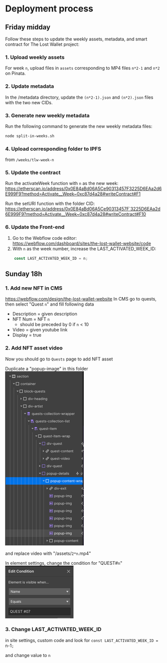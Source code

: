 Deployment process 
=================

## Friday midday
Follow these steps to update the weekly assets, metadata, and smart contract for The Lost Wallet project:

### 1. Upload weekly assets
For week `n`, upload files in `assets` corresponding to MP4 files `n*2-1` and `n*2` on Pinata.

### 2. Update metadata 
In the /metadata directory, update the `(n*2-1).json` and `(n*2).json` files with the two new CIDs.

### 3. Generate new weekly metadata
Run the following command to generate the new weekly metadata files:

``` bash
node split-in-weeks.sh
```

### 4. Upload corresponding folder to IPFS
from `/weeks/tlw-week-n` 

### 5. Update the contract
Run the activateWeek function with `n` as the new week:
https://etherscan.io/address/0x0E84aBd06A5Ce90313457F3225D6EAa2d6E999F9?method=Activate__Week~0xc87d4a28#writeContract#F1

Run the setURI function with the folder CID:
https://etherscan.io/address/0x0E84aBd06A5Ce90313457F`3225D6EAa2d6E999F9?method=Activate__Week~0xc87d4a28#writeContract#F10

### 6. Update the Front-end

1. Go to the Webflow code editor: https://webflow.com/dashboard/sites/the-lost-wallet-website/code
2. With `n` as the week number, increase the LAST_ACTIVATED_WEEK_ID:
``` js
    const LAST_ACTIVATED_WEEK_ID = n;
```


## Sunday 18h

### 1. Add new NFT in CMS
https://webflow.com/design/the-lost-wallet-website
In CMS go to quests, then select "Quest `n`" and fill following data
- Description = given description
- NFT Num = NFT `n`
  - should be preceded by 0 if `n` < 10
- Video = given youtube link
- Display = true

### 2. Add NFT asset video
Now you should go to `Quests` page to add NFT asset

Duplicate a "popup-image" in this folder
![img-path.png](img-path.png)

and replace video with "/assets/`2*n`.mp4"

In element settings, change the condition for "QUEST#`n`"
![img.png](img.png)


### 3. Change LAST_ACTIVATED_WEEK_ID

in site settings, custom code and look for
`const LAST_ACTIVATED_WEEK_ID = `n-1`;`

and change value to `n`



